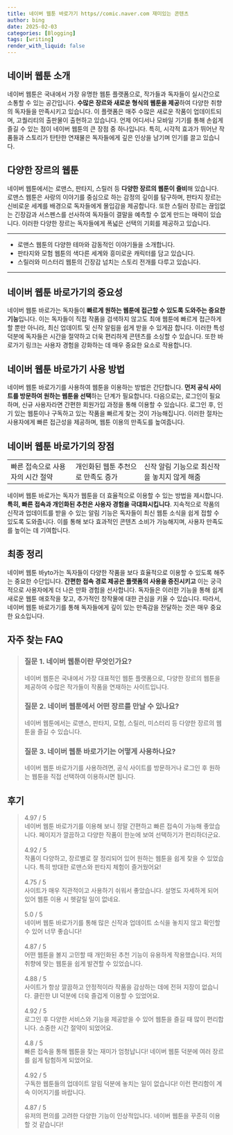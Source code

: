 ```yaml
---
title: 네이버 웹툰 바로가기 https//comic.naver.com 재미있는 콘텐츠
author: bing
date: 2025-02-03
categories: [Blogging]
tags: [writing]
render_with_liquid: false
---
```



<h2 id='네이버_웹툰_소개'>네이버 웹툰 소개</h2>

<p>네이버 웹툰은 국내에서 가장 유명한 웹툰 플랫폼으로, 작가들과 독자들이 실시간으로 소통할 수 있는 공간입니다. <b>수많은 장르와 새로운 형식의 웹툰을 제공</b>하여 다양한 취향의 독자들을 만족시키고 있습니다. 이 플랫폼은 매주 수많은 새로운 작품이 업데이트되며, 고퀄리티의 출판물이 출현하고 있습니다. 언제 어디서나 모바일 기기를 통해 손쉽게 즐길 수 있는 점이 네이버 웹툰의 큰 장점 중 하나입니다. 특히, 시각적 효과가 뛰어난 작품들과 스토리가 탄탄한 연재물은 독자들에게 깊은 인상을 남기며 인기를 끌고 있습니다.</p>

<h2 id='다양한_장르_웹툰'>다양한 장르의 웹툰</h2>

<p>네이버 웹툰에서는 로맨스, 판타지, 스릴러 등 <b>다양한 장르의 웹툰이 즐비</b>해 있습니다. 로맨스 웹툰은 사랑의 이야기를 중심으로 하는 감정의 깊이를 탐구하며, 판타지 장르는 신비로운 세계를 배경으로 독자들에게 몰입감을 제공합니다. 또한 스릴러 장르는 끊임없는 긴장감과 서스펜스를 선사하여 독자들이 결말을 예측할 수 없게 만드는 매력이 있습니다. 이러한 다양한 장르는 독자들에게 폭넓은 선택의 기회를 제공하고 있습니다.</p>

<hr />

<ul>
    <li>로맨스 웹툰의 다양한 테마와 감동적인 이야기들을 소개합니다.</li>
    <li>판타지와 모험 웹툰의 색다른 세계와 흥미로운 캐릭터를 담고 있습니다.</li>
    <li>스릴러와 미스터리 웹툰의 긴장감 넘치는 스토리 전개를 다루고 있습니다.</li>
</ul>

<hr />

<h2 id='네이버_웹툰_바로가기_중요성'>네이버 웹툰 바로가기의 중요성</h2>

<p>네이버 웹툰 바로가는 독자들이 <b>빠르게 원하는 웹툰에 접근할 수 있도록 도와주는 중요한 기능</b>입니다. 이는 독자들이 직접 작품을 검색하지 않고도 최애 웹툰에 빠르게 접근하게 할 뿐만 아니라, 최신 업데이트 및 신작 알림을 쉽게 받을 수 있게끔 합니다. 이러한 특성 덕분에 독자들은 시간을 절약하고 더욱 편리하게 콘텐츠를 소싱할 수 있습니다. 또한 바로가기 링크는 사용자 경험을 강화하는 데 매우 중요한 요소로 작용합니다.</p>

<h2 id='바로가기_사용_방법'>네이버 웹툰 바로가기 사용 방법</h2>

<p>네이버 웹툰 바로가기를 사용하여 웹툰을 이용하는 방법은 간단합니다. <b>먼저 공식 사이트를 방문하여 원하는 웹툰을 선택</b>하는 단계가 필요합니다. 다음으로는, 로그인이 필요하며, 신규 사용자라면 간편한 회원가입 과정을 통해 이용할 수 있습니다. 로그인 후, 인기 있는 웹툰이나 구독하고 있는 작품을 빠르게 찾는 것이 가능해집니다. 이러한 절차는 사용자에게 빠른 접근성을 제공하며, 웹툰 이용의 만족도를 높여줍니다.</p>

<h2 id='바로가기의_장점'>네이버 웹툰 바로가기의 장점</h2>

<table>
    <tr>
        <td>빠른 접속으로 사용자의 시간 절약</td>
        <td>개인화된 웹툰 추천으로 만족도 증가</td>
        <td>신작 알림 기능으로 최신작을 놓치지 않게 해줌</td>
    </tr>
</table>

<p>네이버 웹툰 바로가는 독자가 웹툰을 더 효율적으로 이용할 수 있는 방법을 제시합니다. <b>특히, 빠른 접속과 개인화된 추천은 사용자 경험을 극대화시킵니다</b>. 지속적으로 작품의 신작과 업데이트를 받을 수 있는 알림 기능은 독자들이 최신 웹툰 소식을 쉽게 접할 수 있도록 도와줍니다. 이를 통해 보다 효과적인 콘텐츠 소비가 가능해지며, 사용자 만족도를 높이는 데 기여합니다.</p>

<h2 id='최종_정리'>최종 정리</h2>

<p>네이버 웹툰 바yto가는 독자들이 다양한 작품을 보다 효율적으로 이용할 수 있도록 해주는 중요한 수단입니다. <b>간편한 접속 경로 제공은 플랫폼의 사용을 증진시키고</b> 이는 궁극적으로 사용자에게 더 나은 만화 경험을 선사합니다. 독자들은 이러한 기능을 통해 쉽게 새로운 웹툰 애호작을 찾고, 추가적인 창작물에 대한 관심을 키울 수 있습니다. 따라서, 네이버 웹툰 바로가기를 통해 독자들에게 깊이 있는 만족감을 전달하는 것은 매우 중요한 요소입니다.</p>


<h2 id='자주_찾는_FAQ'>자주 찾는 FAQ</h2>
<div itemscope="" itemtype="https://schema.org/FAQPage"> <blockquote> <div itemscope="" itemprop="mainEntity" itemtype="https://schema.org/Question"> <h3 itemprop="name">질문 1. 네이버 웹툰이란 무엇인가요?</h3> <div itemscope="" itemprop="acceptedAnswer" itemtype="https://schema.org/Answer"> <span itemprop="text"> <p>네이버 웹툰은 국내에서 가장 대표적인 웹툰 플랫폼으로, 다양한 장르의 웹툰을 제공하여 수많은 작가들이 작품을 연재하는 사이트입니다.</p> </span> </div> </div> <div itemscope="" itemprop="mainEntity" itemtype="https://schema.org/Question"> <h3 itemprop="name">질문 2. 네이버 웹툰에서 어떤 장르를 만날 수 있나요?</h3> <div itemscope="" itemprop="acceptedAnswer" itemtype="https://schema.org/Answer"> <span itemprop="text"> <p>네이버 웹툰에서는 로맨스, 판타지, 모험, 스릴러, 미스터리 등 다양한 장르의 웹툰을 즐길 수 있습니다.</p> </span> </div> </div> <div itemscope="" itemprop="mainEntity" itemtype="https://schema.org/Question"> <h3 itemprop="name">질문 3. 네이버 웹툰 바로가기는 어떻게 사용하나요?</h3> <div itemscope="" itemprop="acceptedAnswer" itemtype="https://schema.org/Answer"> <span itemprop="text"> <p>네이버 웹툰 바로가기를 사용하려면, 공식 사이트를 방문하거나 로그인 후 원하는 웹툰을 직접 선택하여 이용하시면 됩니다.</p> </span> </div> </div> </blockquote> </div>
<h2 id='후기'>후기</h2>
<div itemscope itemtype="https://schema.org/Product">
  <blockquote>
  <div itemprop="review" itemscope itemtype="https://schema.org/Review">
      <div itemprop="reviewRating" itemscope itemtype="https://schema.org/Rating"> <span itemprop="ratingValue">4.97</span> / <span itemprop="bestRating">5</span> </div>
      <span itemprop="reviewBody">네이버 웹툰 바로가기를 이용해 보니 정말 간편하고 빠른 접속이 가능해 좋았습니다. 페이지가 깔끔하고 다양한 작품이 한눈에 보여 선택하기가 편리하더군요.</span>
  </div>
  <br>
  <div itemprop="review" itemscope itemtype="https://schema.org/Review">
      <div itemprop="reviewRating" itemscope itemtype="https://schema.org/Rating"> <span itemprop="ratingValue">4.92</span> / <span itemprop="bestRating">5</span> </div>
      <span itemprop="reviewBody">작품이 다양하고, 장르별로 잘 정리되어 있어 원하는 웹툰을 쉽게 찾을 수 있었습니다. 특히 방대한 로맨스와 판타지 체험이 즐거웠어요!</span>
  </div>
  <br>
  <div itemprop="review" itemscope itemtype="https://schema.org/Review">
      <div itemprop="reviewRating" itemscope itemtype="https://schema.org/Rating"> <span itemprop="ratingValue">4.75</span> / <span itemprop="bestRating">5</span> </div>
      <span itemprop="reviewBody">사이트가 매우 직관적이고 사용하기 쉬워서 좋았습니다. 설명도 자세하게 되어 있어 웹툰 이용 시 헷갈릴 일이 없네요.</span>
  </div>
  <br>
  <div itemprop="review" itemscope itemtype="https://schema.org/Review">
      <div itemprop="reviewRating" itemscope itemtype="https://schema.org/Rating"> <span itemprop="ratingValue">5.0</span> / <span itemprop="bestRating">5</span> </div>
      <span itemprop="reviewBody">네이버 웹툰 바로가기를 통해 많은 신작과 업데이트 소식을 놓치지 않고 확인할 수 있어 너무 좋습니다!</span>
  </div>
  <br>
  <div itemprop="review" itemscope itemtype="https://schema.org/Review">
      <div itemprop="reviewRating" itemscope itemtype="https://schema.org/Rating"> <span itemprop="ratingValue">4.87</span> / <span itemprop="bestRating">5</span> </div>
      <span itemprop="reviewBody">어떤 웹툰을 볼지 고민할 때 개인화된 추천 기능이 유용하게 작용했습니다. 저의 취향에 맞는 웹툰을 쉽게 발견할 수 있었습니다.</span>
  </div>
  <br>
  <div itemprop="review" itemscope itemtype="https://schema.org/Review">
      <div itemprop="reviewRating" itemscope itemtype="https://schema.org/Rating"> <span itemprop="ratingValue">4.88</span> / <span itemprop="bestRating">5</span> </div>
      <span itemprop="reviewBody">사이트가 항상 깔끔하고 안정적이라 작품을 감상하는 데에 전혀 지장이 없습니다. 클린한 UI 덕분에 더욱 즐겁게 이용할 수 있었어요.</span>
  </div>
  <br>
  <div itemprop="review" itemscope itemtype="https://schema.org/Review">
      <div itemprop="reviewRating" itemscope itemtype="https://schema.org/Rating"> <span itemprop="ratingValue">4.92</span> / <span itemprop="bestRating">5</span> </div>
      <span itemprop="reviewBody">로그인 후 다양한 서비스와 기능을 제공받을 수 있어 웹툰을 즐길 때 많이 편리합니다. 소중한 시간 절약이 되었어요.</span>
  </div>
  <br>
  <div itemprop="review" itemscope itemtype="https://schema.org/Review">
      <div itemprop="reviewRating" itemscope itemtype="https://schema.org/Rating"> <span itemprop="ratingValue">4.8</span> / <span itemprop="bestRating">5</span> </div>
      <span itemprop="reviewBody">빠른 접속을 통해 웹툰을 찾는 재미가 엄청납니다! 네이버 웹툰 덕분에 여러 장르를 쉽게 탐험하게 되었어요.</span>
  </div>
  <br>
  <div itemprop="review" itemscope itemtype="https://schema.org/Review">
      <div itemprop="reviewRating" itemscope itemtype="https://schema.org/Rating"> <span itemprop="ratingValue">4.92</span> / <span itemprop="bestRating">5</span> </div>
      <span itemprop="reviewBody">구독한 웹툰들의 업데이트 알림 덕분에 놓치는 일이 없습니다! 이런 편리함이 계속 이어지기를 바랍니다.</span>
  </div>
  <br>
  <div itemprop="review" itemscope itemtype="https://schema.org/Review">
      <div itemprop="reviewRating" itemscope itemtype="https://schema.org/Rating"> <span itemprop="ratingValue">4.87</span> / <span itemprop="bestRating">5</span> </div>
      <span itemprop="reviewBody">유저의 편의를 고려한 다양한 기능이 인상적입니다. 네이버 웹툰을 꾸준히 이용 할 것 같습니다!</span>
  </div>
  </blockquote>
</div>
